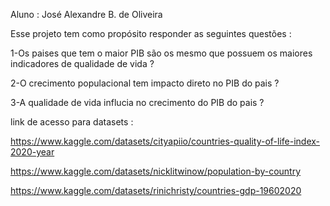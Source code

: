 Aluno : José Alexandre B. de Oliveira

Esse projeto tem como propósito responder as seguintes questões :

1-Os paises que tem o maior PIB são os mesmo que possuem os maiores indicadores de qualidade de vida ?

2-O crecimento populacional tem impacto direto no PIB do pais ?

3-A qualidade de vida influcia no crecimento do PIB do pais ?

link de acesso para datasets :

https://www.kaggle.com/datasets/cityapiio/countries-quality-of-life-index-2020-year

https://www.kaggle.com/datasets/nicklitwinow/population-by-country

https://www.kaggle.com/datasets/rinichristy/countries-gdp-19602020
